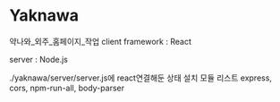 # Yaknawa
약나와_외주_홈페이지_작업
client framework : React

server : Node.js

./yaknawa/server/server.js에 react연결해둔 상태
설치 모듈 리스트
express, cors, npm-run-all, body-parser
